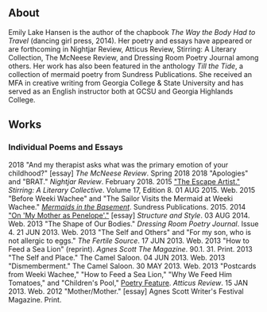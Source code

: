 ## About
Emily Lake Hansen is the author of the chapbook _The Way the Body Had to
Travel_ (dancing girl press, 2014). Her poetry and essays have appeared
or are forthcoming in Nightjar Review, Atticus Review, Stirring: A
Literary Collection, The McNeese Review, and Dressing Room Poetry
Journal among others. Her work has also been featured in the anthology
_Till the Tide_, a collection of mermaid poetry from Sundress
Publications. She received an MFA in creative writing from Georgia
College & State University and has served as an English instructor both at
GCSU and Georgia Highlands College.

## Works

### Individual Poems and Essays
2018	"And my therapist asks what was the primary emotion of your childhood?" [essay] _The McNeese Review_. Spring 2018
2018	"Apologies" and "BRAT." _Nightjar Review_. February 2018.
2015	["The Escape Artist."](http://www.sundresspublications.com/stirring/archives/v17/e8/hansene.htm) _Stirring: A Literary Collective_. Volume 17, Edition 8. 01 AUG 2015. Web.
2015	"Before Weeki Wachee" and "The Sailor Visits the Mermaid at Weeki Wachee." [_Mermaids in the Basement_](https://squareup.com/market/sundress-publications/till-the-tide-an-anthology-of-mermaid-poetry). Sundress Publications. 2015.
2014	["On 'My Mother as Penelope'."](http://structureandstyle.org/post/93705929440/my-mother-as-penelope) [essay] _Structure and Style_. 03 AUG 2014. Web.
2013	"The Shape of Our Bodies." _Dressing Room Poetry Journal_. Issue 4. 21 JUN 2013. Web.
2013	"The Self and Others" and "For my son, who is not allergic to eggs." _The Fertile Source_. 17 JUN 2013. Web.
2013	"How to Feed a Sea Lion" (reprint). _Agnes Scott The Magazine_. 90.1. 31. Print.
2013	"The Self and Place." The Camel Saloon. 04 JUN 2013. Web.
2013	"Dismemberment." The Camel Saloon. 30 MAY 2013. Web.
2013	"Postcards from Weeki Wachee," "How to Feed a Sea Lion," "Why We Feed Him Tomatoes," and "Children's Pool," [Poetry Feature](https://atticusreview.org/featured-poet-emily-lake-hansen/). _Atticus Review_. 15 JAN 2013. Web.
2012	"Mother/Mother." [essay] Agnes Scott Writer's Festival Magazine. Print.
